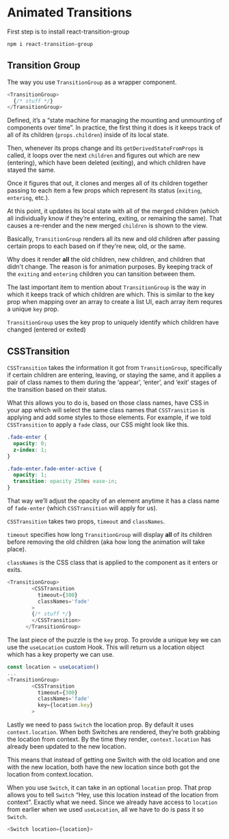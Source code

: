 # Animated Transitions
First step is to install react-transition-group
```sh
npm i react-transition-group
```

## Transition Group
The way you use `TransitionGroup` as a wrapper component.
```js
<TransitionGroup>
  {/* stuff */}
</TransitionGroup>
```
Defined, it’s a “state machine for managing the mounting and unmounting of components over time”. In practice, the first thing it does is it keeps track of all of its children (`props.children`) inside of its local state.

Then, whenever its props change and its `getDerivedStateFromProps` is called, it loops over the next `children` and figures out which are new (entering), which have been deleted (exiting), and which children have stayed the same. 

Once it figures that out, it clones and merges all of its children together passing to each item a few props which represent its status (`exiting`, `entering`, etc.). 

At this point, it updates its local state with all of the merged children (which all individually know if they’re entering, exiting, or remaining the same). That causes a re-render and the new merged `children` is shown to the view.

Basically, `TransitionGroup` renders all its new and old children after passing certain props to each based on if they're new, old, or the same.

Why does it render **all** the old children, new children, and children that didn't change. The reason is for animation purposes. By keeping track of the `exiting` and `entering` children you can tansition between them.

The last important item to mention about `TransitionGroup` is the way in which it keeps track of which children are which. This is similar to the key prop when mapping over an array to create a list UI, each array item requres a unique `key` prop.

`TransitionGroup` uses the key prop to uniquely identify which children have changed (entered or exited)

## CSSTransition
`CSSTransition` takes the information it got from `TransitionGroup`, specifically if certain children are entering, leaving, or staying the same, and it applies a pair of class names to them during the ‘appear’, ‘enter’, and ‘exit’ stages of the transition based on their status.

What this allows you to do is, based on those class names, have CSS in your app which will select the same class names that `CSSTransition` is applying and add some styles to those elements. For example, if we told `CSSTransition` to apply a `fade` class, our CSS might look like this.

```css
.fade-enter {
  opacity: 0;
  z-index: 1;
}

.fade-enter.fade-enter-active {
  opacity: 1;
  transition: opacity 250ms ease-in;
}
```
That way we’ll adjust the opacity of an element anytime it has a class name of `fade-enter` (which `CSSTransition` will apply for us).

`CSSTransition` takes two props, `timeout` and `classNames`. 

`timeout` specifies how long `TransitionGroup` will display **all** of its children before removing the old children (aka how long the animation will take place).

`classNames` is the CSS class that is applied to the component as it enters or exits.

```js
<TransitionGroup>
        <CSSTransition
          timeout={300}
          classNames='fade'
        >
        {/* stuff */}
        </CSSTransition>
      </TransitionGroup>
```

The last piece of the puzzle is the `key` prop. To provide a unique key we can use the `useLocation` custom Hook. This will return us a location object which has a key property we can use.
```js
const location = useLocation()
...
<TransitionGroup>
        <CSSTransition
          timeout={300}
          classNames='fade'
          key={location.key}
        >
```
Lastly we need to pass `Switch` the location prop. By default it uses `context.location`. When both Switches are rendered, they’re both grabbing the location from context. By the time they render, `context.location` has already been updated to the new location.

This means that instead of getting one Switch with the old location and one with the new location, both have the new location since both got the location from context.location.

When you use `Switch`, it can take in an optional `location` prop. That prop allows you to tell `Switch` “Hey, use this location instead of the location from context”. Exactly what we need. Since we already have access to `location` from earlier when we used `useLocation`, all we have to do is pass it so `Switch`.

```js
<Switch location={location}>
```